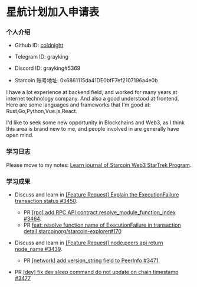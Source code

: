 

# 星航计划加入申请表

### 个人介绍

* Github ID: [coldnight](https://github.com/coldnight/)

* Telegram ID: grayking

* Discord ID: grayking#5369

* Starcoin 账号地址: 0x6861115da41DE0bfF7ef2107196a4e0b

I have a lot experience at backend field, and worked for many years at internet technology company. And also a good understood at frontend.
Here are some languages and frameworks that I'm good at: Rust,Go,Python,Vue.js,React.

I'd like to seek some new opportunity in Blockchains and Web3, as I think this area is brand new to me, and people involved in are generally have open mind.

### 学习日志

Please move to my notes: [Learn journal of Starcoin Web3 StarTrek Program](https://www.linuxzen.com/notes/notes/20220531104515-starcoin_web3_startrek/).

### 学习成果

- Discuss and learn in [\[Feature Request\] Explain the ExecutionFailure transaction status #3450](https://github.com/starcoinorg/starcoin/issues/3450).

	+ PR [\[rpc\] add RPC API contract.resolve_module_function_index #3464](https://github.com/starcoinorg/starcoin/pull/3464).
	+ PR [ feat: resolve function name of ExecutionFailure in transaction detail starcoinorg/starcoin-explorer#170](https://github.com/starcoinorg/starcoin-explorer/pull/170)

- Discuss and learn in [\[Feature Request\] node.peers api return node_name #3439](https://github.com/starcoinorg/starcoin/issues/3439).

	+ PR [\[network\] add version_string field to PeerInfo #3471](https://github.com/starcoinorg/starcoin/pull/3471).

- PR [\[dev\] fix dev sleep command do not update on chain timestamp #3477](https://github.com/starcoinorg/starcoin/pull/3477)
